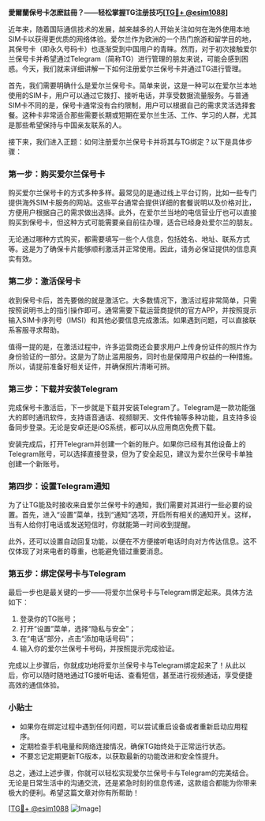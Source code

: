 **愛爾蘭保号卡怎麽註冊？——轻松掌握TG注册技巧[[TG💪+ @esim1088](https://t.me/s/esim1088)]**

近年来，随着国际通信技术的发展，越来越多的人开始关注如何在海外使用本地SIM卡以获得更优质的网络体验。爱尔兰作为欧洲的一个热门旅游和留学目的地，其保号卡（即永久号码卡）也逐渐受到中国用户的青睐。然而，对于初次接触爱尔兰保号卡并希望通过Telegram（简称TG）进行管理的朋友来说，可能会感到困惑。今天，我们就来详细讲解一下如何注册爱尔兰保号卡并通过TG进行管理。

首先，我们需要明确什么是爱尔兰保号卡。简单来说，这是一种可以在爱尔兰本地使用的SIM卡，用户可以通过它拨打、接听电话，并享受数据流量服务。与普通SIM卡不同的是，保号卡通常没有合约限制，用户可以根据自己的需求灵活选择套餐。这种卡非常适合那些需要长期或短期在爱尔兰生活、工作、学习的人群，尤其是那些希望保持与中国亲友联系的人。

接下来，我们进入正题：如何注册爱尔兰保号卡并将其与TG绑定？以下是具体步骤：

### 第一步：购买爱尔兰保号卡

购买爱尔兰保号卡的方式多种多样。最常见的是通过线上平台订购，比如一些专门提供海外SIM卡服务的网站。这些平台通常会提供详细的套餐说明以及价格对比，方便用户根据自己的需求做出选择。此外，在爱尔兰当地的电信营业厅也可以直接购买到保号卡，但这种方式可能需要亲自前往办理，适合已经身处爱尔兰的朋友。

无论通过哪种方式购买，都需要填写一些个人信息，包括姓名、地址、联系方式等。这是为了确保卡片能够顺利激活并正常使用。因此，请务必保证提供的信息真实有效。

### 第二步：激活保号卡

收到保号卡后，首先要做的就是激活它。大多数情况下，激活过程非常简单，只需按照说明书上的指引操作即可。通常需要下载运营商提供的官方APP，并按照提示输入SIM卡序列号（IMSI）和其他必要信息完成激活。如果遇到问题，可以直接联系客服寻求帮助。

值得一提的是，在激活过程中，许多运营商还会要求用户上传身份证件的照片作为身份验证的一部分。这是为了防止滥用服务，同时也是保障用户权益的一种措施。所以，请提前准备好相关证件，并确保照片清晰可辨。

### 第三步：下载并安装Telegram

完成保号卡激活后，下一步就是下载并安装Telegram了。Telegram是一款功能强大的即时通讯软件，支持语音通话、视频聊天、文件传输等多种功能，且支持多设备同步登录。无论是安卓还是iOS系统，都可以从应用商店免费下载。

安装完成后，打开Telegram并创建一个新的账户。如果你已经有其他设备上的Telegram账号，可以选择直接登录，但为了安全起见，建议为爱尔兰保号卡单独创建一个新账号。

### 第四步：设置Telegram通知

为了让TG能及时接收来自爱尔兰保号卡的通知，我们需要对其进行一些必要的设置。首先，进入“设置”菜单，找到“通知”选项，开启所有相关的通知开关。这样，当有人给你打电话或发送短信时，你就能第一时间收到提醒。

此外，还可以设置自动回复功能，以便在不方便接听电话时向对方传达信息。这不仅体现了对来电者的尊重，也能避免错过重要消息。

### 第五步：绑定保号卡与Telegram

最后一步也是最关键的一步——将爱尔兰保号卡与Telegram绑定起来。具体方法如下：

1. 登录你的TG账号；
2. 打开“设置”菜单，选择“隐私与安全”；
3. 在“电话”部分，点击“添加电话号码”；
4. 输入你的爱尔兰保号卡号码，并按照提示完成验证。

完成以上步骤后，你就成功地将爱尔兰保号卡与Telegram绑定起来了！从此以后，你可以随时随地通过TG接听电话、查看短信，甚至进行视频通话，享受便捷高效的通信体验。

### 小贴士

- 如果你在绑定过程中遇到任何问题，可以尝试重启设备或者重新启动应用程序。
- 定期检查手机电量和网络连接情况，确保TG始终处于正常运行状态。
- 不要忘记定期更新TG版本，以获取最新的功能改进和安全性提升。

总之，通过上述步骤，你就可以轻松实现爱尔兰保号卡与Telegram的完美结合。无论是日常生活中的沟通交流，还是紧急时刻的信息传递，这款组合都能为你带来极大的便利。希望这篇文章对你有所帮助！

[[TG💪+ @esim1088](https://t.me/s/esim1088) ![Image](https://i.postimg.cc/4NQfJmqS/Snipaste-2025-05-13-00-14-12.png)]